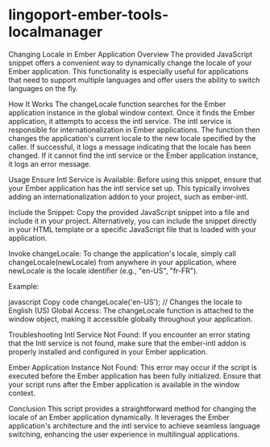 # lingoport-ember-tools-localmanager
Changing Locale in Ember Application
Overview
The provided JavaScript snippet offers a convenient way to dynamically change the locale of your Ember application. This functionality is especially useful for applications that need to support multiple languages and offer users the ability to switch languages on the fly.

How It Works
The changeLocale function searches for the Ember application instance in the global window context. Once it finds the Ember application, it attempts to access the intl service. The intl service is responsible for internationalization in Ember applications. The function then changes the application's current locale to the new locale specified by the caller. If successful, it logs a message indicating that the locale has been changed. If it cannot find the intl service or the Ember application instance, it logs an error message.

Usage
Ensure Intl Service is Available: Before using this snippet, ensure that your Ember application has the intl service set up. This typically involves adding an internationalization addon to your project, such as ember-intl.

Include the Snippet: Copy the provided JavaScript snippet into a file and include it in your project. Alternatively, you can include the snippet directly in your HTML template or a specific JavaScript file that is loaded with your application.

Invoke changeLocale: To change the application's locale, simply call changeLocale(newLocale) from anywhere in your application, where newLocale is the locale identifier (e.g., "en-US", "fr-FR").

Example:

javascript
Copy code
changeLocale('en-US'); // Changes the locale to English (US)
Global Access: The changeLocale function is attached to the window object, making it accessible globally throughout your application.

Troubleshooting
Intl Service Not Found: If you encounter an error stating that the Intl service is not found, make sure that the ember-intl addon is properly installed and configured in your Ember application.

Ember Application Instance Not Found: This error may occur if the script is executed before the Ember application has been fully initialized. Ensure that your script runs after the Ember application is available in the window context.

Conclusion
This script provides a straightforward method for changing the locale of an Ember application dynamically. It leverages the Ember application's architecture and the intl service to achieve seamless language switching, enhancing the user experience in multilingual applications.